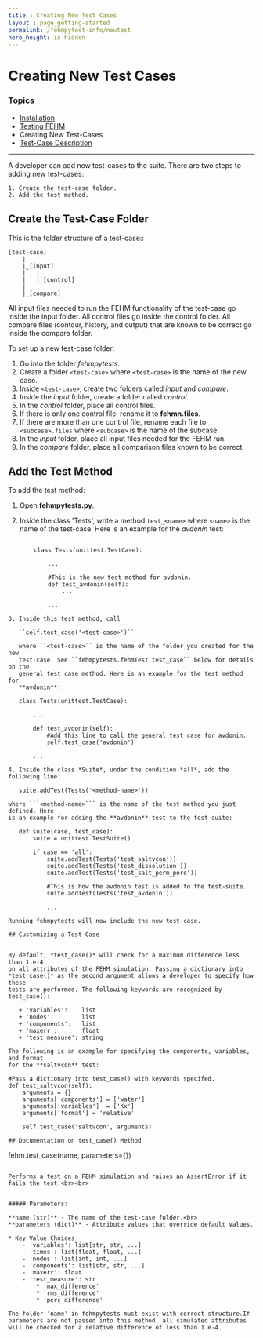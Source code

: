 ```yaml
---
title : Creating New Test Cases
layout : page_getting-started
permalink: /fehmpytest-info/newtest
hero_height: is-hidden
---
```


# Creating New Test Cases

### Topics

* [Installation](/FEHM/docs/getting-started/fehmpytest-info/install)
* [Testing FEHM](/FEHM/docs/getting-started/fehmpytest-info/testing)
* Creating New Test-Cases
* [Test-Case Description](/FEHM/docs/getting-started/fehmpytest-info/testdesc)

---


A developer can add new test-cases to the suite. There are two steps 
to adding new test-cases: 

    1. Create the test-case folder.
    2. Add the test method.

## Create the Test-Case Folder


This is the folder structure of a test-case::

    [test-case]
        |
        |_[input]
        |   |
        |   |_[control]
        |  
        |_[compare]

All input files needed to run the FEHM functionality of the test-case go inside
the input folder. All control files go inside the control folder. All compare 
files (contour, history, and output) that are known to be correct go inside the
compare folder.

To set up a new test-case folder:

1. Go into the folder *fehmpytests*.
2. Create a folder ```<test-case>``` where ```<test-case>``` is the name of the new 
   case.
3. Inside ```<test-case>```, create two folders called *input* and *compare*.
4. Inside the *input* folder, create a folder called *control*.
5. In the *control* folder, place all control files.
6. If there is only one control file, rename it to **fehmn.files**.
7. If there are more than one control file, rename each file to 
   ```<subcase>.files``` where ```<subcase>``` is the name of the subcase.
8. In the *input* folder, place all input files needed for the FEHM run.
9. In the *compare* folder, place all comparison files known to be correct.

     
## Add the Test Method


To add the test method:

1. Open **fehmpytests.py**.
2. Inside the class 'Tests', write a method ```test_<name>``` where ```<name>``` is 
   the name of the test-case. Here is an example for the *avdonin* test:

   ```
   
       class Tests(unittest.TestCase):
           
           ...
           
           #This is the new test method for avdonin.
           def test_avdonin(self):
               ...
               
           ...    
```   
3. Inside this test method, call 
       
   ``self.test_case('<test-case>')`` 
       
   where ``<test-case>`` is the name of the folder you created for the new 
   test-case. See ``fehmpytests.fehmTest.test_case`` below for details on the 
   general test case method. Here is an example for the test method for
   **avdonin**:
   ```
       class Tests(unittest.TestCase):
           
           ...
           
           def test_avdonin(self):
               #Add this line to call the general test case for avdonin.
               self.test_case('avdonin')
               
           ...
   ```         
4. Inside the class *Suite*, under the condition *all*, add the following line:
 ```
       suite.addTest(Tests('<method-name>'))
   ```    
   where ```<method-name>``` is the name of the test method you just defined. Here 
   is an example for adding the **avdonin** test to the test-suite:
   ```
       def suite(case, test_case):
           suite = unittest.TestSuite()
            
           if case == 'all':
               suite.addTest(Tests('test_saltvcon'))
               suite.addTest(Tests('test_dissolution'))
               suite.addTest(Tests('test_salt_perm_poro'))
               
               #This is how the avdonin test is added to the test-suite.
               suite.addTest(Tests('test_avdonin'))
               
               ...
 ```  
Running fehmpytests will now include the new test-case.     

## Customizing a Test-Case


By default, *test_case()* will check for a maximum difference less than 1.e-4
on all attributes of the FEHM simulation. Passing a dictionary into 
*test_case()* as the second argument allows a developer to specify how these 
tests are performed. The following keywords are recognized by test_case():

    + 'variables':    list   
    + 'nodes':        list   
    + 'components':   list    
    + 'maxerr':       float   
    + 'test_measure': string 
    
The following is an example for specifying the components, variables, and format
for the **saltvcon** test:
 ```   
    #Pass a dictionary into test_case() with keywords specifed.
    def test_saltvcon(self):
        arguments = {}
        arguments['components'] = ['water']
        arguments['variables']  = ['Kx']
        arguments['format'] = 'relative' 
          
        self.test_case('saltvcon', arguments)  
 ```       
## Documentation on test_case() Method

```
fehm.test_case(name, parameters={})
```

Performs a test on a FEHM simulation and raises an AssertError if it fails the test.<br><br>


##### Parameters:

**name (str)** - The name of the test-case folder.<br>
**parameters (dict)** - Attribute values that override default values.

* Key Value Choices
	- 'variables': list[str, str, ...]
	- 'times': list[float, float, ...]
	- 'nodes': list[int, int, ...]
	- 'components': list[str, str, ...]
	- 'maxerr': float
	- 'test_measure': str
		* 'max_difference'
		* 'rms_difference'
		* 'perc_difference'                                  
            
The folder 'name' in fehmpytests must exist with correct structure.If parameters are not passed into this method, all simulated attributes will be checked for a relative difference of less than 1.e-4.

